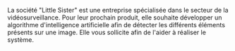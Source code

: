 La société "Little Sister" est une entreprise spécialisée dans le secteur de la vidéosurveillance. Pour leur prochain produit, elle souhaite développer un algorithme d'intelligence artificielle afin de détecter les différents éléments présents sur une image. Elle vous sollicite afin de l'aider à réaliser le système.